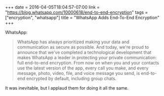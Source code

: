 +++
date = 2016-04-05T18:04:57-07:00
link = "https://blog.whatsapp.com/10000618/end-to-end-encryption"
tags = ["encryption", "whatsapp"]
title = "WhatsApp Adds End-To-End Encryption"
+++

WhatsApp:

>WhatsApp has always prioritized making your data and communication as secure as possible. And today, we're proud to announce that we've completed a technological development that makes WhatsApp a leader in protecting your private communication: full end-to-end encryption. From now on when you and your contacts use the latest version of the app, every call you make, and every message, photo, video, file, and voice message you send, is end-to-end encrypted by default, including group chats.

It was inevitable, but I applaud them for doing it all the same.
